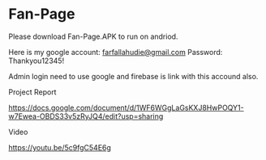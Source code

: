 # Fan-Page

Please download Fan-Page.APK to run on andriod.

Here is my google account: farfallahudie@gmail.com Password: Thankyou12345!

Admin login need to use google and firebase is link with this accound also.

Project Report

https://docs.google.com/document/d/1WF6WGgLaGsKXJ8HwPOQY1-w7Ewea-OBDS33v5zRyJQ4/edit?usp=sharing

Video

https://youtu.be/5c9fgC54E6g
